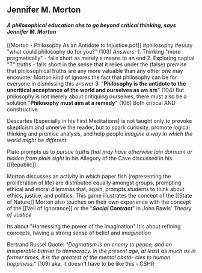 ## Jennifer M. Morton
#### *A philosophical education ahs to go beyond critical thinking, says Jennifer M. Morton*
[[Morton - Philosophy As an Antidote to Injustice.pdf]]
#philosophy #essay 
"what could philosophy do for you?" (103)
	*Answers:*
	1. Thinking "more pragmatically" - falls short as merely a means to an end
	2. Exploring capital "T" truths - falls short in the sense that it relies under the (false) premise that philosophical truths are any more valuable than any other one may encounter
		Morton kind of ignores the fact that philosophy can be for everyone in dismissing this answer
	3. "**Philosophy is the antidote to the uncritical acceptance of the world and ourselves as we are**" (104)
		But philosophy is not merely about critiquing ourselves, there must also be a solution
		"**Philosophy must aim at a remedy**" (106)
		Both critical AND constructive

Descartes (Especially in his First Meditations) is not taught only to provoke skepticism and unnerve the reader, but to spark curiosity, promote logical thinking and premise analysis, and help people *imagine a way in which the world might be different*

Plato prompts us to *pursue truths that may have otherwise lain dormant or hidden from plain sight* in his Allegory of the Cave discussed in his [[Republic]]

Morton discusses an activity in which paper fish (representing the proliferation of life) are distributed equally amongst groups, prompting ethical and moral dilemmas that, again, prompts students to think about ethics, justice, and politics. 
	This game illustrates the concept of the [[State of Nature]]
Morton also touches on their own experience with the concept of the [[Veil of Ignorance]] or the "***Social Contract***" in John Rawls' *Theory of Justice*

Its about "Harnessing the power of the imagination"
It's about refining concepts, having a strong sense of belief and *imagination*

Bertrand Russel Quote:
 *"Dogmatism is an enemy to peace, and*
*an insuperable barrier to democracy. In the*
*present age, at least as much as in former*
*times, it is the greatest of the mental obsta-*
*cles to human happiness."* (109)
	aka. it doesn't have to be like this - CSHR